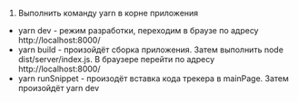 1) Выполнить команду yarn в корне приложения
  - yarn dev - режим разработки, переходим в браузе по адресу http://localhost:8000/
  - yarn build - произойдёт сборка приложения. Затем выполнить node dist/server/index.js. В браузере перейти по адресу http://localhost:8000/
  - yarn runSnippet - произодёт вставка кода трекера в mainPage. Затем произойдёт yarn dev